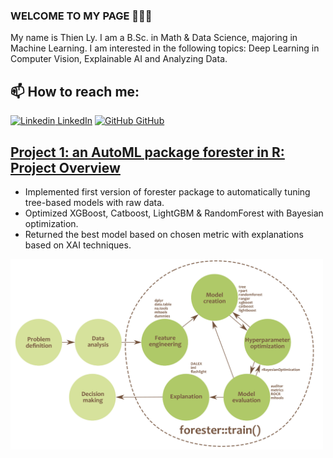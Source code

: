 ### WELCOME TO MY PAGE 👋👋👋
My name is Thien Ly. I am a B.Sc. in Math & Data Science, majoring in Machine Learning. I am interested in the following topics: Deep Learning in Computer Vision, Explainable AI and Analyzing Data. <br>
## 📫 How to reach me: 
[![Linkedin](https://i.stack.imgur.com/gVE0j.png) LinkedIn](https://www.linkedin.com/in/hthienly/) [![GitHub](https://i.stack.imgur.com/tskMh.png) GitHub](https://github.com/lhthien09) <br>

## [Project 1: an AutoML package **forester** in R: Project Overview](https://github.com/ModelOriented/forester)
* Implemented first version of forester package to automatically tuning tree-based models with raw data.
* Optimized XGBoost, Catboost, LightGBM & RandomForest with Bayesian optimization.
* Returned the best model based on chosen metric with explanations based on XAI techniques.

<img src="/images/forester_diagram.png" width="500">
